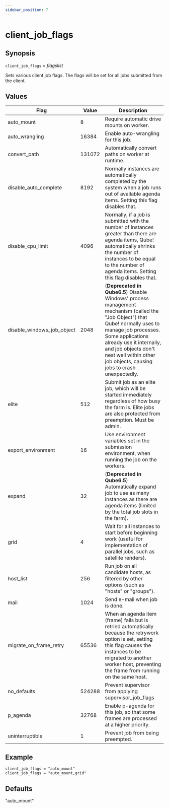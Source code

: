```yaml
---
sidebar_position: 7
---
```


# client_job_flags

## Synopsis

`client_job_flags` =  _flagslist_

Sets various client job flags. The flags will be set for all jobs submitted from the client.

## Values

| **Flag**                  | **Value** | **Description** |
|---------------------------|-----------|-----------------|
|auto_mount                 | 8         | Require automatic drive mounts on worker. |
|auto_wrangling             | 16384     | Enable auto-wrangling for this job. |
|convert_path               | 131072    | Automatically convert paths on worker at runtime. |
|disable_auto_complete      | 8192      | Normally instances are automatically completed by the system when a job runs out of available agenda items. Setting this flag disables that. |
|disable_cpu_limit          | 4096      | Normally, if a job is submitted with the number of instances greater than there are agenda items, Qube! automatically shrinks the number of instances to be equal to the number of agenda items. Setting this flag disables that. | 
|disable_windows_job_object | 2048      | (**Deprecated in Qube6.5**) Disable Windows' process management mechanism (called the "Job Object") that Qube! normally uses to manage job processes. Some applications already use it internally, and job objects don't nest well within other job objects, causing jobs to crash unexpectedly. |
|elite                      | 512       | Submit job as an elite job, which will be started immediately regardless of how busy the farm is. Elite jobs are also protected from preemption. Must be admin. |
|export_environment         | 16        | Use environment variables set in the submission environment, when running the job on the workers. | 
|expand                     | 32        | (**Deprecated in Qube6.5**) Automatically expand job to use as many instances as there are agenda items (limited by the total job slots in the farm). | 
|grid                       | 4         | Wait for all instances to start before beginning work (useful for implementation of parallel jobs, such as satellite renders). |
|host_list                  | 256       | Run job on all candidate hosts, as filtered by other options (such as "hosts" or "groups"). |
|mail                       | 1024      | Send e-mail when job is done. | 
|migrate_on_frame_retry     | 65536     | When an agenda item (frame) fails but is retried automatically because the retrywork option is set, setting this flag causes the instances to be migrated to another worker host, preventing the frame from running on the same host.
|no_defaults                | 524288    | Prevent supervisor from applying supervisor_job_flags |
|p_agenda                   | 32768     | Enable p-agenda for this job, so that some frames are processed at a higher priority. |
|uninterruptible            | 1         | Prevent job from being preempted. |
  
## Example
```
client_job_flags = "auto_mount"  
client_job_flags = "auto_mount,grid"
```

## Defaults

"auto_mount"
